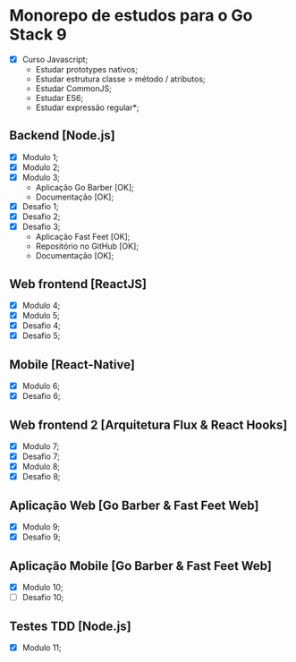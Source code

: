 # Monorepo de estudos para o Go Stack 9

* [x] Curso Javascript;
  - Estudar prototypes nativos;
  - Estudar estrutura classe > método / atributos;
  - Estudar CommonJS;
  - Estudar ES6;
  - Estudar expressão regular*;

## Backend [Node.js]

* [x] Modulo 1;
* [x] Modulo 2;
* [x] Modulo 3;
  - Aplicação Go Barber [OK];
  - Documentação [OK];
* [x] Desafio 1;
* [x] Desafio 2;
* [x] Desafio 3;
  - Aplicação Fast Feet [OK];
  - Repositório no GitHub [OK];
  - Documentação [OK];

## Web frontend [ReactJS]

* [x] Modulo 4;
* [x] Modulo 5;
* [x] Desafio 4;
* [x] Desafio 5;

## Mobile [React-Native]

* [x] Modulo 6;
* [x] Desafio 6;

## Web frontend 2 [Arquitetura Flux & React Hooks]

* [x] Modulo 7;
* [x] Desafio 7;
* [x] Modulo 8;
* [x] Desafio 8;

## Aplicação Web [Go Barber & Fast Feet Web]

* [x] Modulo 9;
* [x] Desafio 9;

## Aplicação Mobile [Go Barber & Fast Feet Web]

* [x] Modulo 10;
* [ ] Desafio 10;

## Testes TDD [Node.js]

* [x] Modulo 11;
